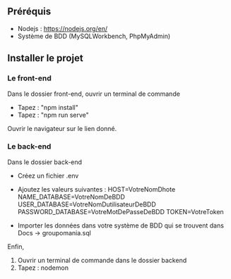 ## Préréquis

- Nodejs : https://nodejs.org/en/
- Système de BDD (MySQLWorkbench, PhpMyAdmin)

## Installer le projet

### Le front-end

Dans le dossier front-end, ouvrir un terminal de commande
- Tapez : "npm install"
- Tapez : "npm run serve"

Ouvrir le navigateur sur le lien donné.

### Le back-end

Dans le dossier back-end

- Créez un fichier .env

- Ajoutez les valeurs suivantes : 
HOST=VotreNomDhote
NAME_DATABASE=VotreNomDeBDD
USER_DATABASE=VotreNomDutilisateurDeBDD
PASSWORD_DATABASE=VotreMotDePasseDeBDD
TOKEN=VotreToken

- Importer les données dans votre système de BDD qui se trouvent dans Docs -> groupomania.sql

Enfin,

1. Ouvrir un terminal de commande dans le dossier backend
2. Tapez : nodemon
